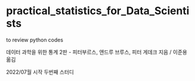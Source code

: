 # practical_statistics_for_Data_Scientists

to review python codes

데이터 과학을 위한 통계 2판 - 피터부르스, 앤드루 브루스, 피터 게데크 지음 / 이준용 옮김

2022/07월 시작 
두번째 스터디
